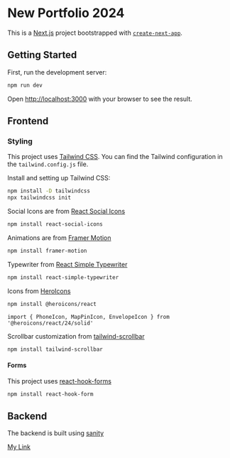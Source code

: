 # New Portfolio 2024

This is a [Next.js](https://nextjs.org/) project bootstrapped with [`create-next-app`](https://github.com/vercel/next.js/tree/canary/packages/create-next-app).

## Getting Started

First, run the development server:

```bash
npm run dev
```

Open [http://localhost:3000](http://localhost:3000) with your browser to see the result.

## Frontend

### Styling

This project uses [Tailwind CSS](https://tailwindcss.com/). You can find the Tailwind configuration in the `tailwind.config.js` file.

Install and setting up Tailwind CSS:

```bash
npm install -D tailwindcss
npx tailwindcss init
```

Social Icons are from [React Social Icons](https://www.npmjs.com/package/react-social-icons?activeTab=readme)

```bash
npm install react-social-icons
```

Animations are from [Framer Motion](https://www.framer.com/motion/)

```bash
npm install framer-motion
```

Typewriter from [React Simple Typewriter](https://www.npmjs.com/package/react-simple-typewriter)

```bash
npm install react-simple-typewriter
```

Icons from [HeroIcons](https://github.com/tailwindlabs/heroicons)

```bash
npm install @heroicons/react
```

```tsx
import { PhoneIcon, MapPinIcon, EnvelopeIcon } from '@heroicons/react/24/solid'
```

Scrollbar customization from [tailwind-scrollbar](https://www.npmjs.com/package/tailwind-scrollbar)

```bash
npm install tailwind-scrollbar
```

#### Forms

This project uses [react-hook-forms](https://react-hook-form.com/get-started)

```bash
npm install react-hook-form
```


## Backend

The backend is built using [sanity](https://www.sanity.io/sonny)

[My Link](https://portfolio-mkb.sanity.studio/structure)


